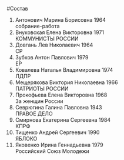 #Состав
1. Антонович Марина Борисовна 1964   
    собрание-работа
2. Внуковская Елена Викторовна 1971   
    КОММУНИСТЫ РОССИИ
3. Довгань Лев Николаевич 1964   
    СР
4. Зубков Антон Павлович 1979   
    ЕР
5. Ковалева Наталья Владимировна 1974   
    ЛДПР
6. Мещерякова Виктория Николаевна 1966   
    ПАТРИОТЫ РОССИИ
7. Прокофьева Елена Викторовна 1968   
    За женщин России
8. Севрюгина Галина Павловна 1943   
    ПРАВОЕ ДЕЛО
9. Смирнова Екатерина Сергеевна 1984   
    КПРФ
10. Тищенко Андрей Сергеевич 1990   
    ЯБЛОКО
11. Яковенко Ирина Геннадьевна 1979   
    Российский Союз Молодежи
